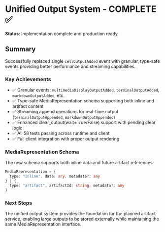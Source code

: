 # Unified Output System - COMPLETE ✅

**Status**: Implementation complete and production ready.

## Summary

Successfully replaced single `cellOutputAdded` event with granular, type-safe
events providing better performance and streaming capabilities.

### Key Achievements

- ✅ Granular events: `multimediaDisplayOutputAdded`, `terminalOutputAdded`,
  `markdownOutputAdded`, etc.
- ✅ Type-safe MediaRepresentation schema supporting both inline and artifact
  content
- ✅ Streaming append operations for real-time output (`terminalOutputAppended`,
  `markdownOutputAppended`)
- ✅ Enhanced clear_output(wait=True/False) support with pending clear logic
- ✅ All 58 tests passing across runtime and client
- ✅ Full client integration with proper output rendering

### MediaRepresentation Schema

The new schema supports both inline data and future artifact references:

```typescript
MediaRepresentation = {
  type: "inline", data: any, metadata?: any
} | {
  type: "artifact", artifactId: string, metadata?: any
}
```

### Next Steps

The unified output system provides the foundation for the planned artifact
service, enabling large outputs to be stored externally while maintaining the
same MediaRepresentation interface.
